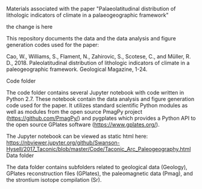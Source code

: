 Materials associated with the paper "Palaeolatitudinal distribution of lithologic indicators of climate in a palaeogeographic framework"

the change is here 

This repository documents the data and the data analysis and figure generation codes used for the paper:

Cao, W., Williams, S., Flament, N., Zahirovic, S., Scotese, C., and Müller, R. D., 2018. Paleolatitudinal distribution of lithologic indicators of climate in a paleogeographic framework. Geological Magazine, 1-24.

Code folder

The code folder contains several Jupyter notebook with code written in Python 2.7. These notebook contain the data analysis and figure generation code used for the paper. It utilizes standard scientific Python modules as well as modules from the open source PmagPy project (https://github.com/PmagPy/) and pygplates which provides a Python API to the open source GPlates software (https://www.gplates.org/).

The Jupyter notebook can be viewed as static html here: https://nbviewer.jupyter.org/github/Swanson-Hysell/2017_Taconic/blob/master/Code/Taconic_Arc_Paleogeography.html
Data folder

The data folder contains subfolders related to geological data (Geology), GPlates reconstruction files (GPlates), the paleomagnetic data (Pmag), and the strontium isotope compilation (Sr).
